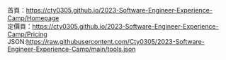 首頁：https://cty0305.github.io/2023-Software-Engineer-Experience-Camp/Homepage <br/>
定價頁：https://cty0305.github.io/2023-Software-Engineer-Experience-Camp/Pricing<br/>
JSON:https://raw.githubusercontent.com/Cty0305/2023-Software-Engineer-Experience-Camp/main/tools.json
